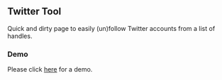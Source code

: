## Twitter Tool ##
Quick and dirty page to easily (un)follow Twitter accounts from a list of handles.

### Demo ###
Please click <a href="https://gr4yc0de.github.io/twtool/">here</a> for a demo.
